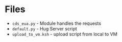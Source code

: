 # Files

* `cds_eua.py` - Module handles the requests
* `default.py` - Hug Server script
* `upload_to_vm.ksh` - upload script from local to VM
